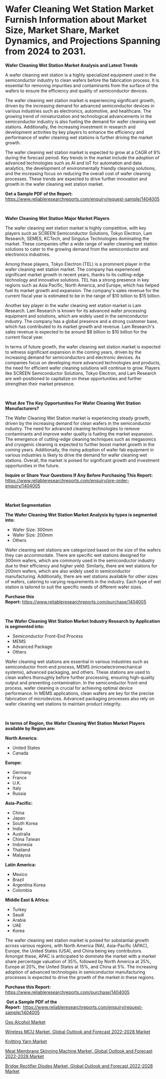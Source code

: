 <p><h1>Wafer Cleaning Wet Station Market Furnish Information about Market Size, Market Share, Market Dynamics, and Projections Spanning from 2024 to 2031.</h1></p><p><strong>Wafer Cleaning Wet Station Market Analysis and Latest Trends</strong></p>
<p><p>A wafer cleaning wet station is a highly specialized equipment used in the semiconductor industry to clean wafers before the fabrication process. It is essential for removing impurities and contaminants from the surface of the wafers to ensure the efficiency and quality of semiconductor devices.</p><p>The wafer cleaning wet station market is experiencing significant growth, driven by the increasing demand for advanced semiconductor devices in various industries such as electronics, automotive, and healthcare. The growing trend of miniaturization and technological advancements in the semiconductor industry is also fueling the demand for wafer cleaning wet stations. Additionally, the increasing investment in research and development activities by key players to enhance the efficiency and performance of wafer cleaning wet stations is further driving the market growth.</p><p>The wafer cleaning wet station market is expected to grow at a CAGR of 9% during the forecast period. Key trends in the market include the adoption of advanced technologies such as AI and IoT for automation and data analytics, the development of environmentally friendly cleaning solutions, and the increasing focus on reducing the overall cost of wafer cleaning processes. These trends are expected to drive further innovation and growth in the wafer cleaning wet station market.</p></p>
<p><strong>Get a Sample PDF of the Report:&nbsp;</strong> <a href="https://www.reliableresearchreports.com/enquiry/request-sample/1404005">https://www.reliableresearchreports.com/enquiry/request-sample/1404005</a></p>
<p>&nbsp;</p>
<p><strong>Wafer Cleaning Wet Station Major Market Players</strong></p>
<p><p>The wafer cleaning wet station market is highly competitive, with key players such as SCREEN Semiconductor Solutions, Tokyo Electron, Lam Research, SEMES, KCTech, and Singulus Technologies dominating the market. These companies offer a wide range of wafer cleaning wet station solutions to cater to the growing demand from the semiconductor and electronics industries.</p><p>Among these players, Tokyo Electron (TEL) is a prominent player in the wafer cleaning wet station market. The company has experienced significant market growth in recent years, thanks to its cutting-edge technology and innovative solutions. TEL has a strong presence in key regions such as Asia Pacific, North America, and Europe, which has helped fuel its market growth and expansion. The company's sales revenue for the current fiscal year is estimated to be in the range of $10 billion to $15 billion.</p><p>Another key player in the wafer cleaning wet station market is Lam Research. Lam Research is known for its advanced wafer processing equipment and solutions, which are widely used in the semiconductor industry. The company has a global presence and a strong customer base, which has contributed to its market growth and revenue. Lam Research's sales revenue is expected to be around $8 billion to $10 billion for the current fiscal year.</p><p>In terms of future growth, the wafer cleaning wet station market is expected to witness significant expansion in the coming years, driven by the increasing demand for semiconductors and electronic devices. As companies focus on developing more advanced technologies and products, the need for efficient wafer cleaning solutions will continue to grow. Players like SCREEN Semiconductor Solutions, Tokyo Electron, and Lam Research are well-positioned to capitalize on these opportunities and further strengthen their market presence.</p></p>
<p>&nbsp;</p>
<p><strong>What Are The Key Opportunities For Wafer Cleaning Wet Station Manufacturers?</strong></p>
<p><p>The Wafer Cleaning Wet Station market is experiencing steady growth, driven by the increasing demand for clean wafers in the semiconductor industry. The need for advanced cleaning technologies to remove contaminants and improve wafer quality is fueling the market expansion. The emergence of cutting-edge cleaning techniques such as megasonics and cryogenic cleaning is expected to further boost market growth in the coming years. Additionally, the rising adoption of wafer fab equipment in various industries is likely to drive the demand for wafer cleaning wet stations. Overall, the market is poised for significant growth and investment opportunities in the future.</p></p>
<p><strong>Inquire or Share Your Questions If Any Before Purchasing This Report:</strong> <a href="https://www.reliableresearchreports.com/enquiry/pre-order-enquiry/1404005">https://www.reliableresearchreports.com/enquiry/pre-order-enquiry/1404005</a></p>
<p>&nbsp;</p>
<p><strong>Market Segmentation</strong></p>
<p><strong>The Wafer Cleaning Wet Station Market Analysis by types is segmented into:</strong></p>
<p><ul><li>Wafer Size: 300mm</li><li>Wafer Size: 200mm</li><li>Others</li></ul></p>
<p><p>Wafer cleaning wet stations are categorized based on the size of the wafers they can accommodate. There are specific wet stations designed for 300mm wafers, which are commonly used in the semiconductor industry due to their efficiency and higher yield. Similarly, there are wet stations for 200mm wafers, which are also widely used in semiconductor manufacturing. Additionally, there are wet stations available for other sizes of wafers, catering to varying requirements in the industry. Each type of wet station is tailored to suit the specific needs of different wafer sizes.</p></p>
<p><strong>Purchase this Report:&nbsp;</strong><a href="https://www.reliableresearchreports.com/purchase/1404005">https://www.reliableresearchreports.com/purchase/1404005</a></p>
<p>&nbsp;</p>
<p><strong>The Wafer Cleaning Wet Station Market Industry Research by Application is segmented into:</strong></p>
<p><ul><li>Semiconductor Front-End Process</li><li>MEMS</li><li>Advanced Package</li><li>Others</li></ul></p>
<p><p>Wafer cleaning wet stations are essential in various industries such as semiconductor front-end process, MEMS (microelectromechanical systems), advanced packaging, and others. These stations are used to clean wafers thoroughly before further processing, ensuring high-quality output and preventing contamination. In the semiconductor front-end process, wafer cleaning is crucial for achieving optimal device performance. In MEMS applications, clean wafers are key for the precise fabrication of microdevices. Advanced packaging processes also rely on wafer cleaning wet stations to maintain product integrity.</p></p>
<p>&nbsp;</p>
<p><strong>In terms of Region, the Wafer Cleaning Wet Station Market Players available by Region are:</strong></p>
<p>
    <p> <strong> North America: </strong>
        <ul>
            <li>United States</li>
            <li>Canada</li>
        </ul>
        </p> 
    <p> <strong> Europe: </strong>
        <ul>
            <li>Germany</li>
            <li>France</li>
            <li>U.K.</li>
            <li>Italy</li>
            <li>Russia</li>
        </ul>
        </p> 
    <p> <strong> Asia-Pacific: </strong>
        <ul>
            <li>China</li>
            <li>Japan</li>
            <li>South Korea</li>
            <li>India</li>
            <li>Australia</li>
            <li>China Taiwan</li>
            <li>Indonesia</li>
            <li>Thailand</li>
            <li>Malaysia</li>
        </ul>
        </p> 
    <p> <strong> Latin America: </strong>
        <ul>
            <li>Mexico</li>
            <li>Brazil</li>
            <li>Argentina Korea</li>
            <li>Colombia</li>
        </ul>
        </p> 
    <p> <strong> Middle East & Africa: </strong>
        <ul>
            <li>Turkey</li>
            <li>Saudi</li>
            <li>Arabia</li>
            <li>UAE</li>
            <li>Korea</li>
        </ul>
    </p>
    </p>
<p><p>The wafer cleaning wet station market is poised for substantial growth across various regions, with North America (NA), Asia-Pacific (APAC), Europe, the United States (USA), and China being key contributors. Amongst these, APAC is anticipated to dominate the market with a market share percentage valuation of 35%, followed by North America at 25%, Europe at 20%, the United States at 15%, and China at 5%. The increasing adoption of advanced technologies in semiconductor manufacturing processes is expected to drive the growth of the market in these regions.</p></p>
<p><strong>Purchase this Report: </strong><a href="https://www.reliableresearchreports.com/purchase/1404005">https://www.reliableresearchreports.com/purchase/1404005</a></p>
<p>&nbsp;<strong>Get a Sample PDF of the Report:&nbsp;&nbsp;</strong><a href="https://www.reliableresearchreports.com/enquiry/request-sample/1404005">https://www.reliableresearchreports.com/enquiry/request-sample/1404005</a></p>
<p><strong></strong></p>
<p><p><a href="https://view.publitas.com/reportprime-1/oxo-alcohol-market-size-growth-outlook-from-2024-to-2031-projecting-at-markets-trends-analysis-by-application-regional-outlook-and-revenue/">Oxo Alcohol Market</a></p><p><a href="https://gamy-alyssum-396.notion.site/Wireless-MCU-Market-Global-Outlook-and-Forecast-2022-2028-Market-Challenges-Opportunities-and-Gr-530e97f7e7f34cf28c9b9129bca7dd1d">Wireless MCU Market, Global Outlook and Forecast 2022-2028 Market</a></p><p><a href="https://view.publitas.com/reportprime-1/knitting-yarn-market-size-and-examines-its-market-scope-with-a-primary-focus-on-growth-opportunities-and-forecasted-trends-spanning-from-2024-to-2031/">Knitting Yarn Market</a></p><p><a href="https://poised-avenue-46d.notion.site/Meat-Membrane-Skinning-Machine-Market-Global-Outlook-and-Forecast-2022-2028-Market-Centers-on-Aspe-b33644041c204690a9c4442961a9ae42">Meat Membrane Skinning Machine Market, Global Outlook and Forecast 2022-2028 Market</a></p><p><a href="https://fearless-okapi-6c8.notion.site/Bridge-Rectifier-Diodes-Market-Global-Outlook-and-Forecast-2022-2028-Market-Size-Share-Trends-An-8b45e40fa7304f39989a1420195e1b5f">Bridge Rectifier Diodes Market, Global Outlook and Forecast 2022-2028 Market</a></p></p>